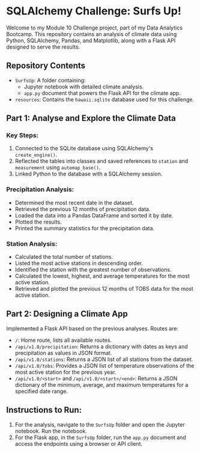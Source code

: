 # SQLAlchemy Challenge: Surfs Up!

Welcome to my Module 10 Challenge project, part of my Data Analytics Bootcamp. This repository contains an analysis of climate data using Python, SQLAlchemy, Pandas, and Matplotlib, along with a Flask API designed to serve the results.

## Repository Contents

- `SurfsUp`: A folder containing:
  - Jupyter notebook with detailed climate analysis.
  - `app.py` document that powers the Flask API for the climate app.
- `resources`: Contains the `hawaii.sqlite` database used for this challenge.

## Part 1: Analyse and Explore the Climate Data

### Key Steps:

1. Connected to the SQLite database using SQLAlchemy's `create_engine()`.
2. Reflected the tables into classes and saved references to `station` and `measurement` using `automap_base()`.
3. Linked Python to the database with a SQLAlchemy session. 

### Precipitation Analysis:

- Determined the most recent date in the dataset.
- Retrieved the previous 12 months of precipitation data.
- Loaded the data into a Pandas DataFrame and sorted it by date.
- Plotted the results.
- Printed the summary statistics for the precipitation data.

### Station Analysis:

- Calculated the total number of stations.
- Listed the most active stations in descending order.
- Identified the station with the greatest number of observations.
- Calculated the lowest, highest, and average temperatures for the most active station.
- Retrieved and plotted the previous 12 months of TOBS data for the most active station.

## Part 2: Designing a Climate App

Implemented a Flask API based on the previous analyses. Routes are:

- `/`: Home route, lists all available routes.
- `/api/v1.0/precipitation`: Returns a dictionary with dates as keys and precipitation as values in JSON format.
- `/api/v1.0/stations`: Returns a JSON list of all stations from the dataset.
- `/api/v1.0/tobs`: Provides a JSON list of temperature observations of the most active station for the previous year.
- `/api/v1.0/<start>` and `/api/v1.0/<start>/<end>`: Returns a JSON dictionary of the minimum, average, and maximum temperatures for a specified date range.

## Instructions to Run:

1. For the analysis, navigate to the `SurfsUp` folder and open the Jupyter notebook. Run the notebook.
2. For the Flask app, in the `SurfsUp` folder, run the `app.py` document and access the endpoints using a browser or API client.
